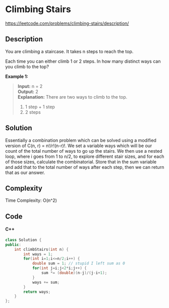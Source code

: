 # Climbing Stairs
<https://leetcode.com/problems/climbing-stairs/description/>

## Description
You are climbing a staircase. It takes n steps to reach the top.

Each time you can either climb 1 or 2 steps. In how many distinct ways can you climb to the top?

**Example 1:**

>**Input:** n = 2  
**Output:** 2  
**Explanation:** There are two ways to climb to the top.
>1. 1 step + 1 step  
>2. 2 steps

## Solution
Essentially a combination problem which can be solved using a modified version of C(n, r) = n!/r!(n-r)!. We set a variable ways which will be our count of the total number of ways to go up the stairs. We then use a nested loop, where i goes from 1 to n/2, to explore different stair sizes, and for each of those sizes, calculate the combinatorial. Store that in the sum variable and add that to the total number of ways after each step, then we can return that as our answer.

## Complexity
Time Complexity: O(n^2)

## Code
#### C++
```c++
class Solution {
public:
    int climbStairs(int n) {
        int ways = 1;
        for(int i=1;i<=n/2;i++) {
            double sum = 1; // stupid I left sum as 0
            for(int j=i;j<2*i;j++) {
                sum *= (double)(n-j)/(j-i+1);
            }
            ways += sum;
        }
        return ways;
    }
};
